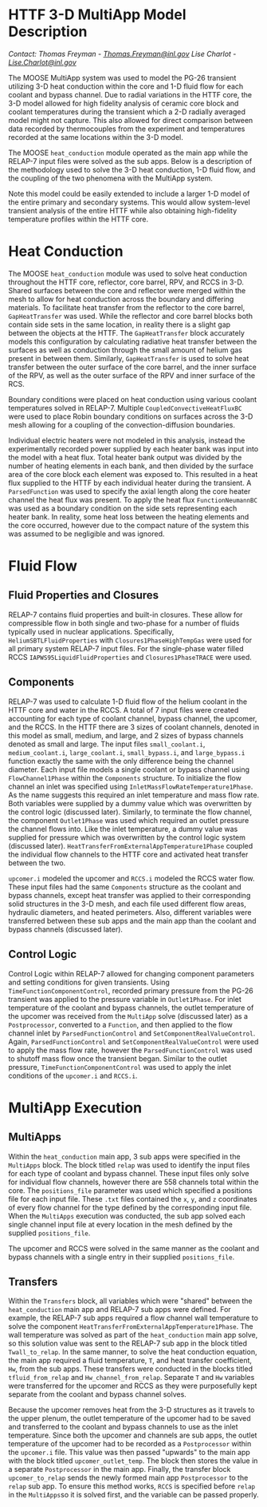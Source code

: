 # HTTF 3-D MultiApp Model Description

*Contact: Thomas Freyman - Thomas.Freyman@inl.gov  Lise Charlot - Lise.Charlot@inl.gov*

The MOOSE MultiApp system was used to model the PG-26 transient utilizing 3-D heat conduction within the core and 1-D
fluid flow for each coolant and bypass channel. Due to radial variations in the HTTF core, the 3-D model allowed for high fidelity 
analysis of ceramic core block and coolant temperatures during the transient which a 2-D radially averaged model might not capture. 
This also allowed for direct comparison between data recorded by thermocouples from the experiment and temperatures recorded at the 
same locations within the 3-D model. 

The MOOSE `heat_conduction` module operated as the main app while the RELAP-7
input files were solved as the sub apps. Below is a description of the methodology used to solve the 3-D heat conduction, 1-D
fluid flow, and the coupling of the two phenomena with the MultiApp system.

Note this model could be easily extended to include a larger 1-D model of the entire primary and secondary systems. This would allow 
system-level transient analysis of the entire HTTF while also obtaining high-fidelity temperature profiles within the HTTF core.



# Heat Conduction

The MOOSE `heat_conduction` module was used to solve heat conduction throughout the HTTF core, reflector, core barrel, RPV, and RCCS 
in 3-D. Shared surfaces between the core and reflector were merged within the mesh to allow for heat conduction across the boundary 
and differing materials. To facilitate heat transfer from the reflector to the core barrel, `GapHeatTransfer` was used. While the 
reflector and core barrel blocks both contain side sets in the same location, in reality there is a slight gap between the objects at 
the HTTF. The `GapHeatTransfer` block accurately models this configuration by calculating radiative heat transfer between the 
surfaces as well as conduction through the small amount of helium gas present in between them. Similarly, `GapHeatTransfer` 
is used to solve heat transfer between the outer surface of the core barrel, and the inner surface of the RPV, as well as the outer 
surface of the RPV and inner surface of the RCS. 

Boundary conditions were placed on heat conduction using various coolant temperatures solved in RELAP-7. Multiple 
`CoupledConvectiveHeatFluxBC` were used to place Robin boundary conditions on surfaces across the 3-D mesh allowing for a coupling 
of the convection-diffusion boundaries.

Individual electric heaters were not modeled in this analysis, instead the experimentally recorded power supplied by each 
heater bank was input into the model with a heat flux. Total heater bank output was divided by the number of heating 
elements in each bank, and then divided by the surface area of the core block each element was exposed to. This resulted in a heat 
flux supplied to the HTTF by each individual heater during the transient. A `ParsedFunction` was used to specify the axial length 
along the core heater channel the heat flux was present. To apply the heat flux `FunctionNeumannBC` was used as a boundary 
condition on the side sets representing each heater bank. In reality, some heat loss between the heating elements and the core 
occurred, however due to the compact nature of the system this was assumed to be negligible and was ignored. 



# Fluid Flow

## Fluid Properties and Closures

RELAP-7 contains fluid properties and built-in closures. These allow for compressible flow in both single and 
two-phase for a number of fluids typically used in nuclear applications. Specifically, `HeliumSBTLFluidProperties` with 
`Closures1PhaseHighTempGas` were used for all primary system RELAP-7 input files. For the single-phase water filled RCCS 
`IAPWS95LiquidFluidProperties` and `Closures1PhaseTRACE` were used. 

## Components

RELAP-7 was used to calculate 1-D fluid flow of the helium coolant in the HTTF core and water in the RCCS. A total of 7 
input files were created accounting for each type of coolant channel, bypass channel, the upcomer, and the RCCS. In the HTTF there 
are 3 sizes of coolant channels, denoted in this model as small, medium, and large, and 2 sizes of bypass channels denoted as small 
and large. The input files `small_coolant.i`, `medium_coolant.i`, `large_coolant.i`, `small_bypass.i`, and `large_bypass.i` function 
exactly the same with the only difference being the channel diameter. Each input file models a single coolant or bypass 
channel using `FlowChannel1Phase` within the `Components` structure. To initialize the flow channel an inlet was specified using 
`InletMassFlowRateTemperature1Phase`. As the name suggests this required an inlet temperature and mass flow rate. Both variables were 
supplied by a dummy value which was overwritten by the control logic (discussed later). Similarly, to terminate the flow channel, the 
component `Outlet1Phase` was used which required an outlet pressure the channel flows into. Like the inlet temperature, a dummy value 
was supplied for pressure which was overwritten by the control logic system (discussed later). 
`HeatTransferFromExternalAppTemperature1Phase` coupled the individual flow channels to the HTTF core and activated heat transfer 
between the two.

`upcomer.i` modeled the upcomer and `RCCS.i` modeled the RCCS water flow. These input files had the same `Components` structure as 
the coolant and bypass channels, except heat transfer was applied to their corresponding solid structures in the 3-D mesh, and 
each file used different flow areas, hydraulic diameters, and heated perimeters. Also, different variables were transferred between 
these sub apps and the main app than the coolant and bypass channels (discussed later). 

## Control Logic

Control Logic within RELAP-7 allowed for changing component parameters and setting conditions for given transients. 
Using `TimeFunctionComponentControl`, recorded primary pressure from the PG-26 transient was applied to the pressure variable in 
`Outlet1Phase`. For inlet temperature of the coolant and bypass channels, the outlet temperature of the upcomer was received from the 
`MultiApp` solve (discussed later) as a `Postprocessor`, converted to a `Function`, and then applied to the flow channel inlet by 
`ParsedFunctionControl` and `SetComponentRealValueControl`. Again, `ParsedFunctionControl` and `SetComponentRealValueControl` were 
used to apply the mass flow rate, however the `ParsedFunctionControl` was used to shutoff mass flow once the transient began. Similar 
to the outlet pressure, `TimeFunctionComponentControl` was used to apply the inlet conditions of the `upcomer.i` and `RCCS.i`.



# MultiApp Execution

## MultiApps

Within the `heat_conduction` main app, 3 sub apps were specified in the `MultiApps` block. The block titled `relap` was used to 
identify the input files for each type of coolant and bypass channel. These input files only solve for individual flow channels, 
however there are 558 channels total within the core. The `positions_file` parameter was used which specified a 
positions file for each input file. These `.txt` files contained the `x`, `y`, and `z` coordinates of every flow channel for the type 
defined by the corresponding input file. When the `MultiApps` execution was conducted, the sub app solved each single channel input 
file at every location in the mesh defined by the supplied `positions_file`.

The upcomer and RCCS were solved in the same manner as the coolant and bypass channels with a single entry in their supplied 
`positions_file`.

## Transfers

Within the `Transfers` block, all variables which were "shared" between the `heat_conduction` main app and RELAP-7 sub 
apps were defined. For example, the RELAP-7 sub apps required a flow channel wall temperature to solve the component 
`HeatTransferFromExternalAppTemperature1Phase`. The wall temperature was solved as part of the `heat_conduction` main app solve, so 
this solution value was sent to the RELAP-7 sub app in the block titled `Twall_to_relap`. In the same manner, to solve the 
heat conduction equation, the main app required a fluid temperature, `T`, and heat transfer coefficient, `Hw`, from the sub apps. 
These transfers were conducted in the blocks titled `tfluid_from_relap` and `Hw_channel_from_relap`. Separate `T` and `Hw` variables were 
transferred for the upcomer and RCCS as they were purposefully kept separate from the coolant and bypass channel solves. 

Because the upcomer removes heat from the 3-D structures as it travels to the upper plenum, the outlet temperature of the upcomer had 
to be saved and transferred to the coolant and bypass channels to use as the inlet temperature. Since both the upcomer and channels 
are sub apps, the outlet temperature of the upcomer had to be recorded as a `Postprocessor` within the `upcomer.i` file. This value 
was then passed "upwards" to the main app with the block titled `upcomer_outlet_temp`. The block then stores the value in a separate 
`Postprocessor` in the main app. Finally, the transfer block `upcomer_to_relap` sends the newly formed main app `Postprocessor` to the 
`relap` sub app. To ensure this method works, `RCCS` is specified before `relap` in the `MultiApps`so it is solved first, and the 
variable can be passed properly.  